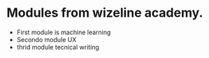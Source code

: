 # Modules from wizeline academy.

* First module is machine learning
* Secondo module UX
* thrid module tecnical writing

